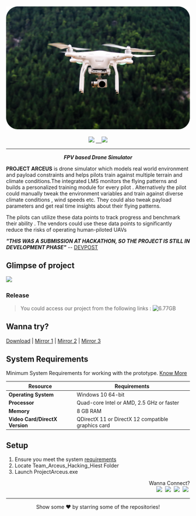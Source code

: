 
<p align = center>
    <a href="https://github.com/shreyanshmalvya/arceus" alt="drone">
        <img src="https://github.com/shreyanshmalvya/arceus/blob/main/src_images/jason-blackeye-XYrjl3j7smo-unsplash%201.png" width = 600px/></a><br>
    <a href="https://github.com/shreyanshmalvya/arceus" alt="webstorebadge"><br>
        <img src="https://img.shields.io/badge/ideathon-winner-brightgreen" /></a>
    <a href="https://github.com/shreyanshmalvya/Caprice" alt="Versionbadge">&nbsp;&nbsp;&nbsp;
        <img src="https://img.shields.io/badge/version-v1.0--alpha-brightgreen" /></a>
</p>

---
<p align = center><b><em>FPV based Drone Simulator</b></em></p>

**PROJECT ARCEUS** is drone simulator which models real world environment and payload constraints and helps pilots train against multiple terrain and climate conditions.The integrated LMS monitors the flying patterns and builds a personalized training module for every pilot . Alternatively the pilot could manually tweak the environment variables and train against diverse climate conditions , wind speeds etc. They could also tweak payload parameters and get real time insights about their flying patterns.

The pilots can utilize these data points to track progress and benchmark their ability . The vendors could use these data points to significantly reduce the risks of operating human-piloted UAVs

***"THIS WAS A SUBMISSION AT HACKATHON, SO THE PROJECT IS STILL IN DEVELOPMENT PHASE"*** -- [DEVPOST](https://devpost.com/software/arceus)



## Glimpse of project
<img src="https://github.com/shreyanshmalvya/arceus/blob/main/src_images/projectArceus1.png" /></a><br>
### Release
> You could access our project from the following links :
![6.77GB](https://user-images.githubusercontent.com/75830652/133892383-e38192f1-feaa-4bd0-93cb-8da10215a176.PNG)

## Wanna try?
[Download](
https://drive.google.com/drive/folders/1DarPXVHF5PiXTv5KNfT83H8CkF7WgHOy?usp=sharing) | [Mirror 1](
https://drive.google.com/drive/folders/1DarPXVHF5PiXTv5KNfT83H8CkF7WgHOy?usp=sharing) | [Mirror 2](
https://drive.google.com/drive/folders/1DarPXVHF5PiXTv5KNfT83H8CkF7WgHOy?usp=sharing) | [Mirror 3](
https://drive.google.com/drive/folders/1DarPXVHF5PiXTv5KNfT83H8CkF7WgHOy?usp=sharing) 


## System Requirements
Minimum System Requirements for working with the prototype. [Know More](https://docs.unrealengine.com/4.27/en-US/Basics/InstallingUnrealEngine/RecommendedSpecifications/)

| **Resource**  | Requirements |
|--|--|
| **Operating System**  | Windows 10 64-bit |
|**Processor**  | Quad-core Intel or AMD, 2.5 GHz or faster |
|**Memory** | 8 GB RAM |
|**Video Card/DirectX Version** | QDirectX 11 or DirectX 12 compatible graphics card |





## Setup

 1. Ensure you meet the system [requirements](https://docs.unrealengine.com/4.27/en-US/Basics/InstallingUnrealEngine/RecommendedSpecifications/)
 2. Locate Team_Arceus_Hacking_Hiest Folder 
 3. Launch ProjectArceus.exe

<p align = "right"> Wanna Connect? <br>
  <a href="https://dribbble.com/shreyanshmalvya"><img height="30" src="https://github.com/shr3yy/shr3yy/blob/main/assets/dribbble.png"></a>&nbsp;
  <a href="https://www.linkedin.com/in/shreynashmalvya/"><img height="30" src="https://github.com/shr3yy/shr3yy/blob/main/assets/linkedin.png"></a>&nbsp;
  <a href="https://www.instagram.com/shreyanshmalvya/"><img height="30" src="https://github.com/shr3yy/shr3yy/blob/main/assets/instagram.png"></a>&nbsp;
  <a href="https://open.spotify.com/user/h1mc01zkxb1qy76ziqozb6h81"><img height="30" src="https://github.com/shr3yy/shr3yy/blob/main/assets/spotify.png"></a>&nbsp;
</p>

---
<div align= "center">
Show some ❤️ by starring some of the repositories!
</div>

